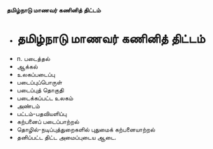 **தமிழ்நாடு மாணவர் கணினித் திட்டம்**
- # தமிழ்நாடு மாணவர் கணினித் திட்டம்
- n. படைத்தல்
- ஆக்கல்
- உலகப்படைப்பு
- படைப்புப்பொருள்
- படைப்புத் தொகுதி
- படைக்கப்பட்ட உலகம்
- அண்டம்
- பட்டம்-பதவியளிப்பு
- கற்பனைப் படைப்பாற்றல்
- தொழில்-நடிப்புத்துறைகளில் புதுமைக் கற்பனையாற்றல்
- தனிப்பட்ட திட்ட அமைப்புடைய ஆடை.


